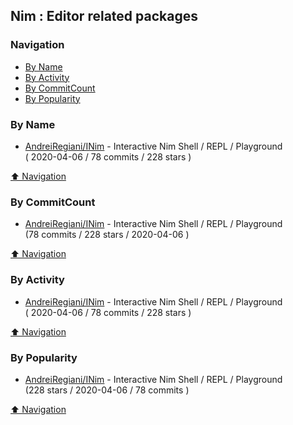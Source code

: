## Nim : Editor related packages


### Navigation

- [By Name](#by-name)
- [By Activity](#by-activity)
- [By CommitCount](#by-commitcount)
- [By Popularity](#by-popularity)

### By Name
<!-- PROJECTS_LIST -->
- [AndreiRegiani/INim](https://github.com/AndreiRegiani/INim) - Interactive Nim Shell / REPL / Playground <br/> ( 2020-04-06 / 78 commits / 228 stars )
<!-- /PROJECTS_LIST -->

[⬆ Navigation](#navigation)

### By CommitCount
<!-- COMMITCOUNT_LIST -->
- [AndreiRegiani/INim](https://github.com/AndreiRegiani/INim) - Interactive Nim Shell / REPL / Playground <br/> (78 commits / 228 stars / 2020-04-06 )
<!-- /COMMITCOUNT_LIST -->
[⬆ Navigation](#navigation)

### By Activity
<!-- ACTIVITY_LIST -->
- [AndreiRegiani/INim](https://github.com/AndreiRegiani/INim) - Interactive Nim Shell / REPL / Playground <br/> ( 2020-04-06 / 78 commits / 228 stars )
<!-- /ACTIVITY_LIST -->

[⬆ Navigation](#navigation)

### By Popularity
<!-- POPULARITY_LIST -->
- [AndreiRegiani/INim](https://github.com/AndreiRegiani/INim) - Interactive Nim Shell / REPL / Playground <br/> (228 stars / 2020-04-06 / 78 commits )
<!-- /POPULARITY_LIST -->

[⬆ Navigation](#navigation)
